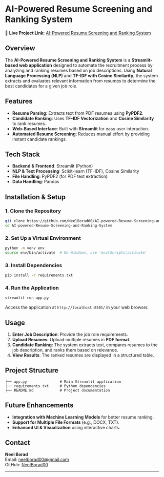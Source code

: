 # AI-Powered Resume Screening and Ranking System
🔗 **Live Project Link:** [AI-Powered Resume Screening and Ranking System](https://ai-powered-resume-screening-and-ranking-system.streamlit.app/)

## Overview

The **AI-Powered Resume Screening and Ranking System** is a **Streamlit-based web application** designed to automate the recruitment process by analyzing and ranking resumes based on job descriptions. Using **Natural Language Processing (NLP)** and **TF-IDF with Cosine Similarity**, the system extracts and evaluates relevant information from resumes to determine the best candidates for a given job role.

## Features

- **Resume Parsing**: Extracts text from PDF resumes using **PyPDF2**.
- **Candidate Ranking**: Uses **TF-IDF Vectorization** and **Cosine Similarity** to rank resumes.
- **Web-Based Interface**: Built with **Streamlit** for easy user interaction.
- **Automated Resume Screening**: Reduces manual effort by providing instant candidate rankings.

## Tech Stack

- **Backend & Frontend**: Streamlit (Python)
- **NLP & Text Processing**: Scikit-learn (TF-IDF), Cosine Similarity
- **File Handling**: PyPDF2 (for PDF text extraction)
- **Data Handling**: Pandas

## Installation & Setup

### 1. Clone the Repository

```bash
git clone https://github.com/NeelBorad00/AI-powered-Resume-Screening-and-Ranking-System.git
cd AI-powered-Resume-Screening-and-Ranking-System
```

### 2. Set Up a Virtual Environment

```bash
python -m venv env
source env/bin/activate  # On Windows, use 'env\Scripts\activate'
```

### 3. Install Dependencies

```bash
pip install -r requirements.txt
```

### 4. Run the Application

```bash
streamlit run app.py
```

Access the application at `http://localhost:8501/` in your web browser.

## Usage

1. **Enter Job Description**: Provide the job role requirements.
2. **Upload Resumes**: Upload multiple resumes in **PDF format**.
3. **Candidate Ranking**: The system extracts text, compares resumes to the job description, and ranks them based on relevance.
4. **View Results**: The ranked resumes are displayed in a structured table.

## Project Structure

```
├── app.py               # Main Streamlit application
├── requirements.txt     # Python dependencies
├── README.md            # Project documentation
```

## Future Enhancements

- **Integration with Machine Learning Models** for better resume ranking.
- **Support for Multiple File Formats** (e.g., DOCX, TXT).
- **Enhanced UI & Visualization** using interactive charts.

## Contact

**Neel Borad**  
Email: neelborad00@gmail.com  
GitHub: [NeelBorad00](https://github.com/NeelBorad00)

---
